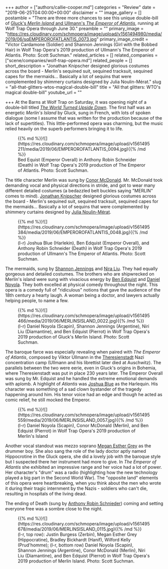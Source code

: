 +++
author = ["authors/callie-cooper.md"]
categories = "Review"
date = "2019-06-25T04:00:00+00:00"
disclaimer = ""
image_gallery = []
postamble = "There are three more chances to see this unique double-bill of [Gluck's _Merlin Island_ and Ullmann's _The Emperor of Atlantis_](https://www.wolftrap.org/calendar/performance/19opera/world-turned-upside-down.aspx), running at Wolf Trap Opera through June 30."
preamble = ""
primary_image = "https://res.cloudinary.com/schmopera/image/upload/v1561494980/media/2019/06/sqEMPEROROFATLANTIS_0073.jpg"
primary_image_credit = "Victor Cardamone (Soldier) and Shannon Jennings (Girl with the Bobbed Hair) in Wolf Trap Opera's 2019 production of Ullmann's The Emperor of Atlantis. Photo: Scott Suchman."
related_articles = []
related_companies = ["scene/companies/wolf-trap-opera.md"]
related_people = []
short_description = "Jonathan Knipscher designed glorious costumes across the board - Merlin's sequined suit, sequined tracksuit, sequined capes for the mermaids… Basically a lot of sequins that were complemented by shimmery curtains designed by Julia Noulin-Mérat."
slug = "all-that-glitters-wtos-magical-double-bill"
title = "All that glitters: WTO's magical double-bill"
youtube_url = ""

+++
At the Barns at Wolf Trap on Saturday, it was opening night of a double-bill titled [_The World Turned Upside Down_](https://www.wolftrap.org/calendar/performance/19opera/world-turned-upside-down.aspx). The first half was an energetic _Merlin's Island_ by Gluck, sung in French, with lots of spoken dialogue (some I assume that was written for the production because of the lack of supertitles). This little-performed opera was charming, but the music relied heavily on the superb performers bringing it to life.

<figure data-type="image">{{% md %}}![](https://res.cloudinary.com/schmopera/image/upload/v1561495211/media/2019/06/EMPEROROFATLANTIS_0094.jpg){{% /md %}}

<figcaption>Bed Equist (Emperor Overall) in Anthony Robin Schneider (Death) in Wolf Trap Opera's 2019 production of The Emperor of Atlantis. Photo: Scott Suchman.</figcaption>

</figure>

The title character Merlin was sung by [Conor McDonald](https://opera.wolftrap.org/conor-mcdonald-baritone/?_gl=1*1sca887*_gcl_aw*R0NMLjE1NjEzMTY0NzIuQ2p3S0NBand4cnpvQlJCQkVpd0FidFgxbjlJODBoU1lSemEybGFoUXJkZTZGUldndGpkU0J1TUQ4SlZUQ2lxWU1NSHJpemlNUzY2QnVSb0NnUEFRQXZEX0J3RQ..). Mr. McDonald took demanding vocal and physical directions in stride, and got to wear many different detailed costumes (a bedazzled belt buckles saying "MERLIN" comes to mind). [Jonathan Knipscher](https://www.jonathanknipscher.com/) designed glorious costumes across the board - Merlin's sequined suit, sequined tracksuit, sequined capes for the mermaids… Basically a lot of sequins that were complemented by shimmery curtains designed by [Julia Noulin-Mérat](https://noulinmeratstudio.com). 

<figure data-type="image">{{% md %}}![](https://res.cloudinary.com/schmopera/image/upload/v1561495384/media/2019/06/EMPEROROFATLANTIS_0048.jpg){{% /md %}}

<figcaption>(l-r) Joshua Blue (Harlekin), Ben Edquist (Emperor Overall), and Anthony Robin Schneider (Death) in Wolf Trap Opera's 2019 production of Ullmann's The Emperor of Atlantis. Photo: Scott Suchman.</figcaption>

</figure>

The mermaids, sung by [Shannon Jennings](https://opera.wolftrap.org/shannon-jennings-soprano/?_gl=1*nlv0rr*_gcl_aw*R0NMLjE1NjEzMTgyNTAuQ2p3S0NBand4cnpvQlJCQkVpd0FidFgxbjhDYm5rQXlqWGZIVjU4M0l0TTNaQmtpSjNFYnJnNlJYMlBHVERBaTd1bS1zak9fMHNtbHJ4b0NkejBRQXZEX0J3RQ..) and [Nira Liu](https://opera.wolftrap.org/niru-liu-mezzo-soprano/?_gl=1*k6jiuj*_gcl_aw*R0NMLjE1NjEzMTgyNTAuQ2p3S0NBand4cnpvQlJCQkVpd0FidFgxbjhDYm5rQXlqWGZIVjU4M0l0TTNaQmtpSjNFYnJnNlJYMlBHVERBaTd1bS1zak9fMHNtbHJ4b0NkejBRQXZEX0J3RQ..). They had equally gorgeous and detailed costumes. The brothers who are shipwrecked on Merlin's island were sung with vivacious energy by [Ben Edquist](%5Bhttps://opera.wolftrap.org/ben-edquist-baritone/?_gl=1*fd1rg8*_gcl_aw*R0NMLjE1NjEzMTgyNTAuQ2p3S0NBand4cnpvQlJCQkVpd0FidFgxbjhDYm5rQXlqWGZIVjU4M0l0TTNaQmtpSjNFYnJnNlJYMlBHVERBaTd1bS1zak9fMHNtbHJ4b0NkejBRQXZEX0J3RQ..) and [Daniel Noyola](https://opera.wolftrap.org/ben-edquist-baritone/?_gl=1*fd1rg8*_gcl_aw*R0NMLjE1NjEzMTgyNTAuQ2p3S0NBand4cnpvQlJCQkVpd0FidFgxbjhDYm5rQXlqWGZIVjU4M0l0TTNaQmtpSjNFYnJnNlJYMlBHVERBaTd1bS1zak9fMHNtbHJ4b0NkejBRQXZEX0J3RQ..). They both excelled at physical comedy throughout the night. This opera is a comedy full of "ridiculous" notions that gave the audience of the 18th century a hearty laugh. A woman being a doctor, and lawyers actually helping people, to name a few.

<figure data-type="image">{{% md %}}![](https://res.cloudinary.com/schmopera/image/upload/v1561495466/media/2019/06/MERLINSISLAND_0022.jpg){{% /md %}}

<figcaption>(l-r) Daniel Noyola (Scapin), Shannon Jennings (Argentine), Niri Liu (Diamantine), and Ben Edquist (Pierrot) in Wolf Trap Opera's 2019 production of Gluck's Merlin Island. Photo: Scott Suchman.</figcaption>

</figure>

The baroque farce was especially revealing when paired with _The Emperor of Atlantis_, composed by Viktor Ullmann in the [Theresienstadt](https://en.wikipedia.org/wiki/Theresienstadt_concentration_camp) Nazi concentration camp (Ullmann and his librettist later died at Auschwitz). The parallels between the two were eerie, even in  Gluck's origins in Bohemia, where Theresienstadt was put in place 230 years later. The Emperor Overall was sung by Mr. Edquist and he handled the extreme emotional demands with aplomb. A highlight of _Atlantis_ was [Joshua Blue](https://opera.wolftrap.org/joshua-blue-tenor/?_gl=1%2Aj6xfe1%2A_gcl_aw%2AR0NMLjE1NjEzMTgyNTAuQ2p3S0NBand4cnpvQlJCQkVpd0FidFgxbjhDYm5rQXlqWGZIVjU4M0l0TTNaQmtpSjNFYnJnNlJYMlBHVERBaTd1bS1zak9fMHNtbHJ4b0NkejBRQXZEX0J3RQ..) as the Harlequin. His character was something of a sad clown bystander of the tragedy happening around him. His tenor voice had an edge and though he acted as comic relief, he still mocked the Emperor.

<figure data-type="image">{{% md %}}![](https://res.cloudinary.com/schmopera/image/upload/v1561495559/media/2019/06/MERLINSISLAND_0057.jpg){{% /md %}}

<figcaption>(l-r) Daniel Noyola (Scapin), Conor McDonald (Merlin), and Ben Edquist (Pierrot) in Wolf Trap Opera's 2019 production of Merlin's Island</figcaption>

</figure>

Another vocal standout was mezzo soprano [Megan Esther Grey](https://opera.wolftrap.org/megan-esther-grey-mezzo-soprano/?_gl=1*170vp1g*_gcl_aw*R0NMLjE1NjEzMTgyNTAuQ2p3S0NBand4cnpvQlJCQkVpd0FidFgxbjhDYm5rQXlqWGZIVjU4M0l0TTNaQmtpSjNFYnJnNlJYMlBHVERBaTd1bS1zak9fMHNtbHJ4b0NkejBRQXZEX0J3RQ..) as the drummer boy. She also sang the role of the lady doctor aptly named Hippocrotine in the Gluck opera, she did a lovely job with the baroque style but I suspected there her instrument had more to give. In _The Emperor of Atlantis_ she exhibited an impressive range and her voice had a lot of power. Her character's "drum" was a radio (highlighting how the new technology played a big part in the Second World War). The "opposite land" elements of this opera were heartbreaking, when you think about the men who wrote it during their tragic internment by the Nazis - soldiers who can't die, resulting in hospitals of the living dead.

The ending of Death (sung by [Anthony Robin Schnieder](https://opera.wolftrap.org/anthony-robin-schneider-bass/?_gl=1*u233va*_gcl_aw*R0NMLjE1NjEzMTgyNTAuQ2p3S0NBand4cnpvQlJCQkVpd0FidFgxbjhDYm5rQXlqWGZIVjU4M0l0TTNaQmtpSjNFYnJnNlJYMlBHVERBaTd1bS1zak9fMHNtbHJ4b0NkejBRQXZEX0J3RQ..)) coming and setting everyone free was a sombre close to the night.

<figure data-type="image">{{% md %}}![](https://res.cloudinary.com/schmopera/image/upload/v1561495678/media/2019/06/MERLINSISLAND_0115.jpg){{% /md %}}

<figcaption>(l-r, top row): Justin Burgess (Zerbin), Megan Esther Grey (Hippocratine), Bradley Bickhardt (Hanif), Wilford Kelly (Prud'homme); (l-r, bottom row) Daniel Noyola (Scapin), Shannon Jennings (Argentine), Conor McDonald (Merlin), Niri Liu (Diamantine), and Ben Edquist (Pierrot) in Wolf Trap Opera's 2019 production of Merlin Island. Photo: Scott Suchman.</figcaption>

</figure>